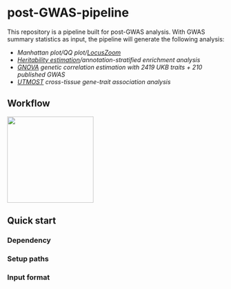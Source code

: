 # post-GWAS-pipeline
This repository is a pipeline built for post-GWAS analysis. With GWAS summary statistics as input, the pipeline will generate the following analysis:
* *Manhattan plot/QQ plot/[LocusZoom](http://locuszoom.org/)*
* *[Heritability estimation](https://github.com/bulik/ldsc)/annotation-stratified enrichment analysis*
* *[GNOVA](https://github.com/xtonyjiang/GNOVA) genetic correlation estimation with 2419 UKB traits + 210 published GWAS*
* *[UTMOST](https://github.com/Joker-Jerome/UTMOST) cross-tissue gene-trait association analysis*

## Workflow
<img src="./docs/workflow.png" width="200">

## Quick start

### Dependency

### Setup paths

### Input format